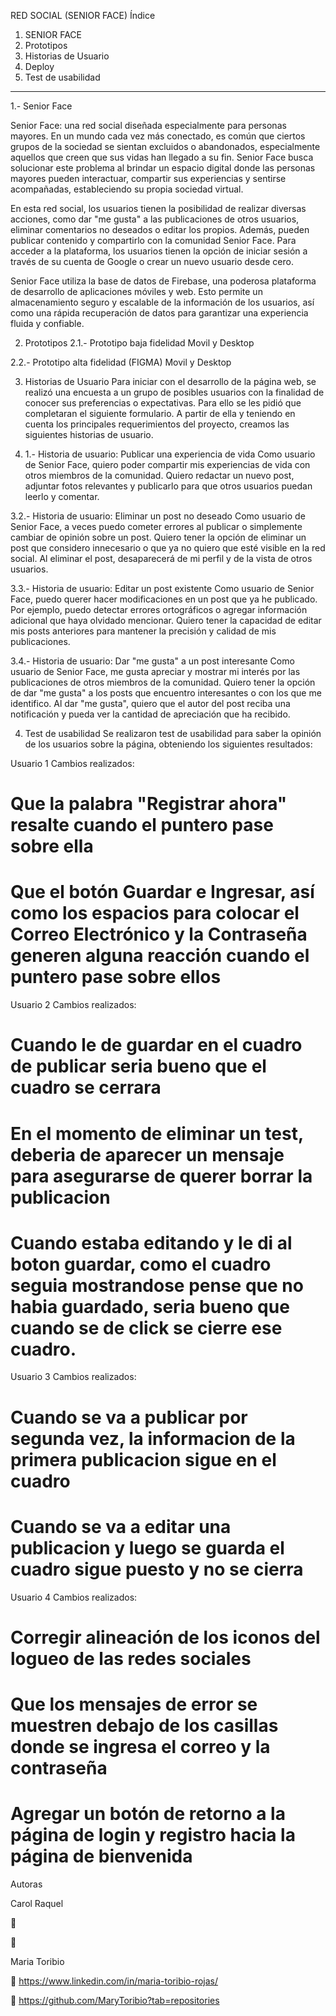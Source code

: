 RED SOCIAL  (SENIOR FACE)
Índice
1. SENIOR FACE
2. Prototipos
3. Historias de Usuario
4. Deploy
5. Test de usabilidad
 
-------------------------------------------------------------------------------------------------------------------------------------

1.- Senior Face

Senior Face: una red social diseñada especialmente para personas mayores. En un mundo cada vez más conectado, es común que ciertos grupos de la sociedad se sientan excluidos o abandonados, especialmente aquellos que creen que sus vidas han llegado a su fin. Senior Face busca solucionar este problema al brindar un espacio digital donde las personas mayores pueden interactuar, compartir sus experiencias y sentirse acompañadas, estableciendo su propia sociedad virtual.

En esta red social, los usuarios tienen la posibilidad de realizar diversas acciones, como dar "me gusta" a las publicaciones de otros usuarios, eliminar comentarios no deseados o editar los propios. Además, pueden publicar contenido y compartirlo con la comunidad Senior Face. Para acceder a la plataforma, los usuarios tienen la opción de iniciar sesión a través de su cuenta de Google o crear un nuevo usuario desde cero.

Senior Face utiliza la base de datos de Firebase, una poderosa plataforma de desarrollo de aplicaciones móviles y web. Esto permite un almacenamiento seguro y escalable de la información de los usuarios, así como una rápida recuperación de datos para garantizar una experiencia fluida y confiable.

2. Prototipos
2.1.- Prototipo baja fidelidad
Movil y Desktop







2.2.- Prototipo alta fidelidad (FIGMA)
Movil y Desktop








3. Historias de Usuario
Para iniciar con el desarrollo de la página web, se realizó una encuesta a un grupo de posibles usuarios con la finalidad de conocer sus preferencias o expectativas. Para ello se les pidió que completaran el siguiente formulario. A partir de ella y teniendo en cuenta los principales requerimientos del proyecto, creamos las siguientes historias de usuario.


3. 1.- Historia de usuario: Publicar una experiencia de vida
Como usuario de Senior Face, quiero poder compartir mis experiencias de vida con otros miembros de la comunidad. Quiero redactar un nuevo post, adjuntar fotos relevantes y publicarlo para que otros usuarios puedan leerlo y comentar.

3.2.- Historia de usuario: Eliminar un post no deseado
Como usuario de Senior Face, a veces puedo cometer errores al publicar o simplemente cambiar de opinión sobre un post. Quiero tener la opción de eliminar un post que considero innecesario o que ya no quiero que esté visible en la red social. Al eliminar el post, desaparecerá de mi perfil y de la vista de otros usuarios.

3.3.- Historia de usuario: Editar un post existente
Como usuario de Senior Face, puedo querer hacer modificaciones en un post que ya he publicado. Por ejemplo, puedo detectar errores ortográficos o agregar información adicional que haya olvidado mencionar. Quiero tener la capacidad de editar mis posts anteriores para mantener la precisión y calidad de mis publicaciones.

3.4.- Historia de usuario: Dar "me gusta" a un post interesante
Como usuario de Senior Face, me gusta apreciar y mostrar mi interés por las publicaciones de otros miembros de la comunidad. Quiero tener la opción de dar "me gusta" a los posts que encuentro interesantes o con los que me identifico. Al dar "me gusta", quiero que el autor del post reciba una notificación y pueda ver la cantidad de apreciación que ha recibido.




4. Test de usabilidad
Se realizaron test de usabilidad para saber la opinión de los usuarios sobre la página, obteniendo los siguientes resultados:

Usuario 1 
Cambios realizados:

# Que la palabra "Registrar ahora" resalte cuando el puntero pase sobre ella
# Que el botón Guardar e Ingresar, así como los espacios para colocar el Correo Electrónico y la Contraseña generen alguna reacción cuando el puntero pase sobre ellos


Usuario 2 
Cambios realizados:

# Cuando le de guardar en el cuadro de publicar seria bueno que el cuadro se cerrara
# En el momento de eliminar un test, deberia de aparecer un mensaje para asegurarse de querer borrar la publicacion
# Cuando estaba editando y le di al boton guardar, como el cuadro seguia mostrandose pense que no habia guardado, seria bueno que cuando se de click se cierre ese cuadro.

Usuario 3 
Cambios realizados:

# Cuando se va a publicar por segunda vez, la informacion de la primera publicacion sigue en el cuadro
# Cuando se va a editar una publicacion y luego se guarda el cuadro sigue puesto y no se cierra

Usuario 4 
Cambios realizados:

# Corregir alineación de los iconos del logueo de las redes sociales
# Que los mensajes de error se muestren debajo de los casillas donde se ingresa el correo y la contraseña
# Agregar un botón de retorno a la página de login y registro hacia la página de bienvenida


Autoras

Carol Raquel

🧰 

👾 

Maria Toribio

🧰 https://www.linkedin.com/in/maria-toribio-rojas/

👾 https://github.com/MaryToribio?tab=repositories

